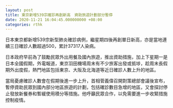```yaml
---
layout: post
title: 東京新增539宗確診再創新高　資助旅遊計劃部分暫停
date: 2020-11-21 16:04:45.000000000 +08:00
categories: rthk
---
```


日本東京都新增539宗新型肺炎確診病例，繼星期四後再創單日新高，亦是當地連續三日確診人數超過500，累計37317人染病。

日本政府早前為了鼓勵民眾外出用餐及國內旅遊，推出資助措施，加上下星期一是日本全國假期，外電報道，東京羽田機場周末有不少旅客出發或抵埗，趁周末長假期外出度假，熱門地區包括東京、大阪及北海道等近日確診人數上升的地區。

當局憂慮確診人數會在假期後進一步上升，首相菅義偉召開對策總部會議後宣布，暫停資助民眾到國內部分地區旅遊的計劃，包括確診數目急增的地區，又會探討停止發放新餐券和暫緩使用積分等措施。他呼籲民眾合作，以免需要進一步收緊措施控制疫情。
